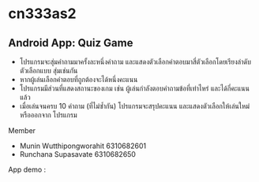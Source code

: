 # cn333as2
## Android App: Quiz Game
- โปรแกรมจะสุ่มคำถามมาครั้งละหนึ่งคำถาม และแสดงตัวเลือกคำตอบมาสี่ตัวเลือกโดยเรียงลำดับตัวเลือกแบบ
สุ่มเช่นกัน
- หากผู้เล่นเลือกคำตอบที่ถูกต้องจะได้หนึ่งคะแนน
- โปรแกรมมีส่วนที่แสดงสถานะของเกม เช่น ผู้เล่นกำลังตอบคำถามข้อที่เท่าไหร่ และได้กี่คะแนนแล้ว
- เมื่อเล่นจนครบ 10 คำถาม (ที่ไม่ซ้ำกัน) โปรแกรมจะสรุปคะแนน และแสดงตัวเลือกให้เล่นใหม่หรือออกจาก
โปรแกรม

Member
- Munin Wutthipongworahit 6310682601
- Runchana Supasavate 6310682650

App demo :
